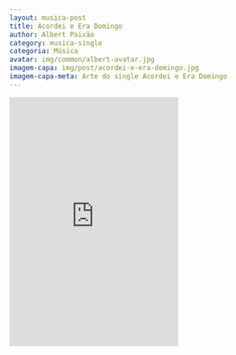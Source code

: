```yaml
---
layout: musica-post
title: Acordei e Era Domingo
author: Albert Paixão
category: musica-single
categoria: Música
avatar: img/common/albert-avatar.jpg
imagem-capa: img/post/acordei-e-era-domingo.jpg
imagem-capa-meta: Arte do single Acordei e Era Domingo
---
```

<div class="pure-u-1">
<iframe style="border: 0; height: 442px;" src="https://bandcamp.com/EmbeddedPlayer/track=2012826688/size=large/bgcol=ffffff/linkcol=0687f5/tracklist=false/transparent=true/" seamless><a href="http://albertpaixao.bandcamp.com/track/acordei-e-era-domingo">Acordei e Era Domingo by Albert Paixão</a></iframe>
</div>
